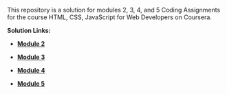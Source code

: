 This repository is a solution for modules 2, 3, 4, and 5 Coding Assignments for the course HTML, CSS, JavaScript for Web Developers on Coursera.

<b>Solution Links:
<ul>
  <li><a href="https://hanifdrmawn.github.io/WebDeb-C/Module-2/" target="_blank"><p>Module 2</p></a></li>
  <li><a href="https://hanifdrmawn.github.io/WebDeb-C/Module-3/" target="_blank"><p>Module 3</p></a></li>
  <li><a href="https://hanifdrmawn.github.io/WebDeb-C/Module-4/" target="_blank"><p>Module 4</p></a></li>
  <li><a href="https://hanifdrmawn.github.io/WebDeb-C/Module-5/" target="_blank"><p>Module 5</p></a></li>
</ul>
